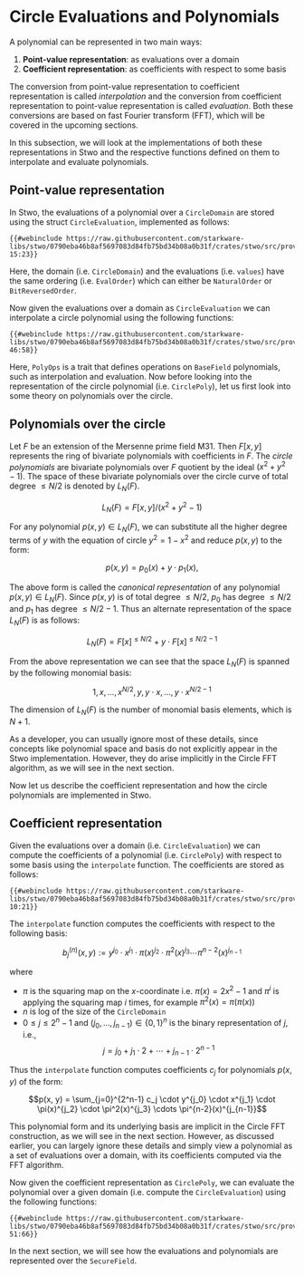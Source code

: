 # Circle Evaluations and Polynomials

A polynomial can be represented in two main ways:

1. **Point-value representation**: as evaluations over a domain
2. **Coefficient representation**: as coefficients with respect to some basis

The conversion from point-value representation to coefficient representation is called _interpolation_ and the conversion from coefficient representation to point-value representation is called _evaluation_. Both these conversions are based on fast Fourier transform (FFT), which will be covered in the upcoming sections.

In this subsection, we will look at the implementations of both these representations in Stwo and the respective functions defined on them to interpolate and evaluate polynomials.

## Point-value representation

In Stwo, the evaluations of a polynomial over a `CircleDomain` are stored using the struct `CircleEvaluation`, implemented as follows:

```rust,no_run,noplayground
{{#webinclude https://raw.githubusercontent.com/starkware-libs/stwo/0790eba46b8af5697083d84fb75bd34b08a0b31f/crates/stwo/src/prover/poly/circle/evaluation.rs 15:23}}
```

Here, the domain (i.e. `CircleDomain`) and the evaluations (i.e. `values`) have the same ordering (i.e. `EvalOrder`) which can either be `NaturalOrder` or `BitReversedOrder`.

Now given the evaluations over a domain as `CircleEvaluation` we can interpolate a circle polynomial using the following functions:

```rust,no_run,noplayground
{{#webinclude https://raw.githubusercontent.com/starkware-libs/stwo/0790eba46b8af5697083d84fb75bd34b08a0b31f/crates/stwo/src/prover/poly/circle/evaluation.rs 46:58}}
```

Here, `PolyOps` is a trait that defines operations on `BaseField` polynomials, such as interpolation and evaluation. Now before looking into the representation of the circle polynomial (i.e. `CirclePoly`), let us first look into some theory on polynomials over the circle.

## Polynomials over the circle

Let $F$ be an extension of the Mersenne prime field $\mathsf{M31}$. Then $F[x, y]$ represents the ring of bivariate polynomials with coefficients in $F$. The _circle polynomials_ are bivariate polynomials over $F$ quotient by the ideal $\left(x^2 + y^2 - 1\right)$. The space of these bivariate polynomials over the circle curve of total degree $\leq N/2$ is denoted by $L_N(F)$.

$$L_N(F) = F\left[x, y\right] / \left(x^2 + y^2 - 1\right)$$

For any polynomial $p(x, y) \in L_N(F)$, we can substitute all the higher degree terms of $y$ with the equation of circle $y^2 = 1 - x^2$ and reduce $p(x, y)$ to the form:

$$p(x, y) = p_0(x) + y \cdot p_1(x),$$

The above form is called the _canonical representation_ of any polynomial $p(x, y) \in L_N(F)$. Since $p(x, y)$ is of total degree $\leq N/2$, $p_0$ has degree $\leq N/2$ and $p_1$ has degree $\leq N/2 - 1$. Thus an alternate representation of the space $L_N(F)$ is as follows:

$$L_N(F) = F[x]^{ \leq N/2} + y \cdot F[x]^{ \leq N/2 - 1}$$

From the above representation we can see that the space $L_N(F)$ is spanned by the following monomial basis:

$$1, x, \ldots, x^{N/2}, y, y \cdot x, \ldots, y \cdot x^{N/2 - 1}$$

The dimension of $L_N(F)$ is the number of monomial basis elements, which is $N + 1$.

As a developer, you can usually ignore most of these details, since concepts like polynomial space and basis do not explicitly appear in the Stwo implementation. However, they do arise implicitly in the Circle FFT algorithm, as we will see in the next section.

Now let us describe the coefficient representation and how the circle polynomials are implemented in Stwo.

## Coefficient representation

Given the evaluations over a domain (i.e. `CircleEvaluation`) we can compute the coefficients of a polynomial (i.e. `CirclePoly`) with respect to some basis using the `interpolate` function. The coefficients are stored as follows:

```rust,no_run,noplayground
{{#webinclude https://raw.githubusercontent.com/starkware-libs/stwo/0790eba46b8af5697083d84fb75bd34b08a0b31f/crates/stwo/src/prover/poly/circle/poly.rs 10:21}}
```

The `interpolate` function computes the coefficients with respect to the following basis:

$$b^{(n)}_j(x, y) := y^{j_0} \cdot x^{j_1} \cdot \pi(x)^{j_2} \cdot \pi^2(x)^{j_3} \cdots \pi^{n-2}(x)^{j_{n-1}}$$

where

- $\pi$ is the squaring map on the $x$-coordinate i.e. $\pi(x) = 2x^2 - 1$ and $\pi^i$ is applying the squaring map $i$ times, for example $\pi^2(x) = \pi(\pi(x))$
- $n$ is log of the size of the `CircleDomain`
- $0 \leq j \leq 2^n - 1$ and $(j_0, \ldots, j_{n-1}) \in \{0, 1\}^n$ is the binary representation of $j$, i.e., $$j = j_0 + j_1 \cdot 2 + \cdots + j_{n-1} \cdot 2^{n-1}$$

Thus the `interpolate` function computes coefficients $c_j$ for polynomials $p(x, y)$ of the form:
<span id="eq-circle-poly"></span>

$$p(x, y) = \sum_{j=0}^{2^n-1} c_j \cdot y^{j_0} \cdot x^{j_1} \cdot \pi(x)^{j_2} \cdot \pi^2(x)^{j_3} \cdots \pi^{n-2}(x)^{j_{n-1}}$$

This polynomial form and its underlying basis are implicit in the Circle FFT construction, as we will see in the next section. However, as discussed earlier, you can largely ignore these details and simply view a polynomial as a set of evaluations over a domain, with its coefficients computed via the FFT algorithm.

Now given the coefficient representation as `CirclePoly`, we can evaluate the polynomial over a given domain (i.e. compute the `CircleEvaluation`) using the following functions:

```rust,no_run,noplayground
{{#webinclude https://raw.githubusercontent.com/starkware-libs/stwo/0790eba46b8af5697083d84fb75bd34b08a0b31f/crates/stwo/src/prover/poly/circle/poly.rs 51:66}}
```

In the next section, we will see how the evaluations and polynomials are represented over the `SecureField`.
